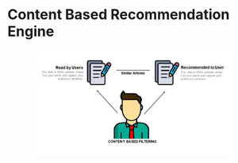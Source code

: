 # Content Based Recommendation Engine

<p align="center">

  <img src="cb.jpeg" width ='400'> 

</p>
